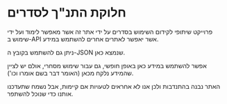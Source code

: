 # חלוקת התנ"ך לסדרים #
פרוייקט שיתופי לקידום השימוש בסדרים על ידי אתר זה אשר מאפשר לימוד
ועל ידי שימוש ב-API אשר יאפשר לאתרים אחרים להשתמש במידע.

ניתן גם להשתמש בקובץ ה-JSON שנמצא כאן.

אפשר להשתמש במידע כאן באופן חופשי, גם עבור שימוש מסחרי, אולם יש לציין שהמידע נלקח מכאן (האומר דבר בשם אומרו וכו').

האתר נבנה בהתנדבות ולכן אנו לא אחראים לטעויות אם קיימות, אבל נשמח שתעדכנו אותנו כדי שנוכל להשתפר.
